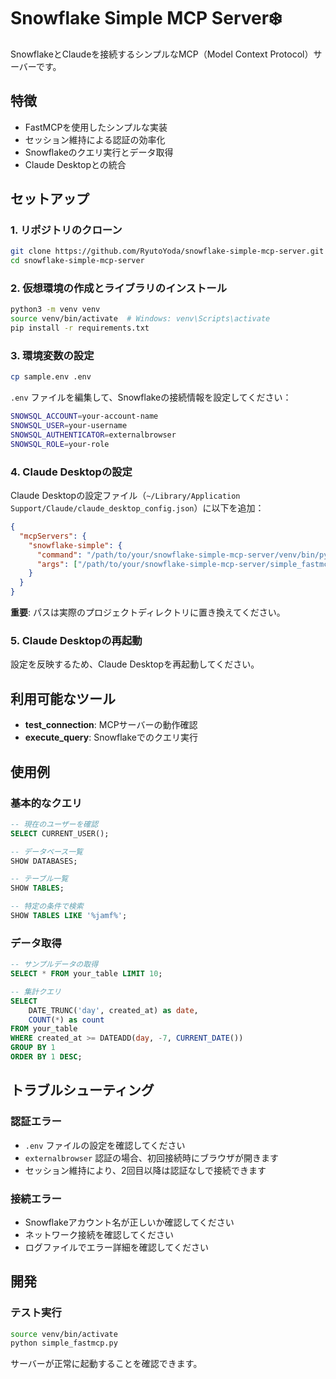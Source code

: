 # Snowflake Simple MCP Server❄️

SnowflakeとClaudeを接続するシンプルなMCP（Model Context Protocol）サーバーです。

## 特徴

-  FastMCPを使用したシンプルな実装
-  セッション維持による認証の効率化
-  Snowflakeのクエリ実行とデータ取得
-  Claude Desktopとの統合

## セットアップ

### 1. リポジトリのクローン

```bash
git clone https://github.com/RyutoYoda/snowflake-simple-mcp-server.git
cd snowflake-simple-mcp-server
```

### 2. 仮想環境の作成とライブラリのインストール

```bash
python3 -m venv venv
source venv/bin/activate  # Windows: venv\Scripts\activate
pip install -r requirements.txt
```

### 3. 環境変数の設定

```bash
cp sample.env .env
```

`.env` ファイルを編集して、Snowflakeの接続情報を設定してください：

```bash
SNOWSQL_ACCOUNT=your-account-name
SNOWSQL_USER=your-username
SNOWSQL_AUTHENTICATOR=externalbrowser
SNOWSQL_ROLE=your-role
```

### 4. Claude Desktopの設定

Claude Desktopの設定ファイル（`~/Library/Application Support/Claude/claude_desktop_config.json`）に以下を追加：

```json
{
  "mcpServers": {
    "snowflake-simple": {
      "command": "/path/to/your/snowflake-simple-mcp-server/venv/bin/python",
      "args": ["/path/to/your/snowflake-simple-mcp-server/simple_fastmcp.py"]
    }
  }
}
```

**重要**: パスは実際のプロジェクトディレクトリに置き換えてください。

### 5. Claude Desktopの再起動

設定を反映するため、Claude Desktopを再起動してください。

## 利用可能なツール

- **test_connection**: MCPサーバーの動作確認
- **execute_query**: Snowflakeでのクエリ実行

## 使用例

### 基本的なクエリ

```sql
-- 現在のユーザーを確認
SELECT CURRENT_USER();

-- データベース一覧
SHOW DATABASES;

-- テーブル一覧
SHOW TABLES;

-- 特定の条件で検索
SHOW TABLES LIKE '%jamf%';
```

### データ取得

```sql
-- サンプルデータの取得
SELECT * FROM your_table LIMIT 10;

-- 集計クエリ
SELECT 
    DATE_TRUNC('day', created_at) as date,
    COUNT(*) as count
FROM your_table
WHERE created_at >= DATEADD(day, -7, CURRENT_DATE())
GROUP BY 1
ORDER BY 1 DESC;
```

## トラブルシューティング

### 認証エラー

- `.env` ファイルの設定を確認してください
- `externalbrowser` 認証の場合、初回接続時にブラウザが開きます
- セッション維持により、2回目以降は認証なしで接続できます

### 接続エラー

- Snowflakeアカウント名が正しいか確認してください
- ネットワーク接続を確認してください
- ログファイルでエラー詳細を確認してください

## 開発

### テスト実行

```bash
source venv/bin/activate
python simple_fastmcp.py
```

サーバーが正常に起動することを確認できます。
